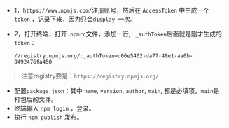 - 1，`https://www.npmjs.com/`注册账号，然后在 `AccessToken` 中生成一个 `token` ，记录下来，因为只会`display `一次。

- 2，打开终端，打开`.npmrc`文件，添加一行, ` _authToken`后面就是刚才生成的`token`：

  ```
  //registry.npmjs.org/:_authToken=d06e5402-da77-46e1-aa0b-8492476fa450
  ```

> 注意registry要是：`https://registry.npmjs.org/`

- 配置`package.json`：其中 `name`, `version`, `author`, `main`, 都是必填项，`main`是打包后的文件。
- 终端输入 `npm login` ，登录。
- 执行 `npm publish` 发布。